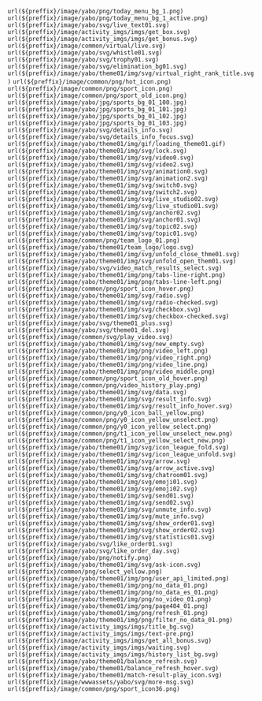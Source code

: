  `url(${preffix}/image/yabo/png/today_menu_bg_1.png)`
 `url(${preffix}/image/yabo/png/today_menu_bg_1_active.png)`
 `url(${preffix}/image/yabo/svg/live_text01.svg)`
 `url(${preffix}/image/activity_imgs/imgs/get_box.svg)`
 `url(${preffix}/image/activity_imgs/imgs/get_bonus.svg)`
 `url(${preffix}/image/common/virtual/live.svg)`
 `url(${preffix}/image/yabo/svg/whistle01.svg)`
 `url(${preffix}/image/yabo/svg/trophy01.svg)`
 `url(${preffix}/image/yabo/svg/elimination_bg01.svg)`
 `url(${preffix}/image/yabo/theme01/img/svg/virtual_right_rank_title.svg)`
 `url(${preffix}/image/common/png/hot_icon.png)`
 `url(${preffix}/image/common/png/sport_icon.png)`
 `url(${preffix}/image/common/png/sport_old_icon.png)`
 `url(${preffix}/image/yabo/jpg/sports_bg_01_100.jpg)`
 `url(${preffix}/image/yabo/jpg/sports_bg_01_101.jpg)`
 `url(${preffix}/image/yabo/jpg/sports_bg_01_102.jpg)`
 `url(${preffix}/image/yabo/jpg/sports_bg_01_103.jpg)`
 `url(${preffix}/image/yabo/svg/details_info.svg)`
 `url(${preffix}/image/yabo/svg/details_info_focus.svg)`
 `url(${preffix}/image/yabo/theme01/img/gif/loading_theme01.gif)`
 `url(${preffix}/image/yabo/theme01/img/svg/lock.svg)`
 `url(${preffix}/image/yabo/theme01/img/svg/video0.svg)`
 `url(${preffix}/image/yabo/theme01/img/svg/video2.svg)`
 `url(${preffix}/image/yabo/theme01/img/svg/animation0.svg)`
 `url(${preffix}/image/yabo/theme01/img/svg/animation2.svg)`
 `url(${preffix}/image/yabo/theme01/img/svg/switch0.svg)`
 `url(${preffix}/image/yabo/theme01/img/svg/switch2.svg)`
 `url(${preffix}/image/yabo/theme01/img/svg/live_studio02.svg)`
 `url(${preffix}/image/yabo/theme01/img/svg/live_studio01.svg)`
 `url(${preffix}/image/yabo/theme01/img/svg/anchor02.svg)`
 `url(${preffix}/image/yabo/theme01/img/svg/anchor01.svg)`
 `url(${preffix}/image/yabo/theme01/img/svg/topic02.svg)`
 `url(${preffix}/image/yabo/theme01/img/svg/topic01.svg)`
 `url(${preffix}/image/common/png/team_logo_01.png)`
 `url(${preffix}/image/yabo/theme01/team_logo/logo.svg)`
 `url(${preffix}/image/yabo/theme01/img/svg/unfold_close_thme01.svg)`
 `url(${preffix}/image/yabo/theme01/img/svg/unfold_open_them01.svg)`
 `url(${preffix}/image/yabo/svg/video_match_results_select.svg)`
 `url(${preffix}/image/yabo/theme01/img/png/tabs-line-right.png)`
 `url(${preffix}/image/yabo/theme01/img/png/tabs-line-left.png)`
 `url(${preffix}/image/common/png/sport_icon_hover.png)`
 `url(${preffix}/image/yabo/theme01/img/svg/radio.svg)`
 `url(${preffix}/image/yabo/theme01/img/svg/radio-checked.svg)`
 `url(${preffix}/image/yabo/theme01/img/svg/checkbox.svg)`
 `url(${preffix}/image/yabo/theme01/img/svg/checkbox-checked.svg)`
 `url(${preffix}/image/yabo/svg/theme01_plus.svg)`
 `url(${preffix}/image/yabo/svg/theme01_del.svg)`
 `url(${preffix}/image/common/svg/play_video.svg)`
 `url(${preffix}/image/yabo/theme01/img/svg/new_empty.svg)`
 `url(${preffix}/image/yabo/theme01/img/png/video_left.png)`
 `url(${preffix}/image/yabo/theme01/img/png/video_right.png)`
 `url(${preffix}/image/yabo/theme01/img/png/video_line.png)`
 `url(${preffix}/image/yabo/theme01/img/png/video_middle.png)`
 `url(${preffix}/image/common/png/sport_icon_old_hover.png)`
 `url(${preffix}/image/common/png/video_history_play.png)`
 `url(${preffix}/image/yabo/theme01/img/svg/data.svg)`
 `url(${preffix}/image/yabo/theme01/img/svg/result_info.svg)`
 `url(${preffix}/image/yabo/theme01/img/svg/result_info_hover.svg)`
 `url(${preffix}/image/common/png/y0_icon_ball_yellow.png)`
 `url(${preffix}/image/common/png/y0_icon_yellow_unselect.png)`
 `url(${preffix}/image/common/png/y0_icon_yellow_select.png)`
 `url(${preffix}/image/common/png/t1_icon_yellow_unselect_new.png)`
 `url(${preffix}/image/common/png/t1_icon_yellow_select_new.png)`
 `url(${preffix}/image/yabo/theme01/img/svg/icon_league_fold.svg)`
 `url(${preffix}/image/yabo/theme01/img/svg/icon_league_unfold.svg)`
 `url(${preffix}/image/yabo/theme01/img/svg/arrow.svg)`
 `url(${preffix}/image/yabo/theme01/img/svg/arrow_active.svg)`
 `url(${preffix}/image/yabo/theme01/img/svg/chatroom01.svg)`
 `url(${preffix}/image/yabo/theme01/img/svg/emoji01.svg)`
 `url(${preffix}/image/yabo/theme01/img/svg/emoji02.svg)`
 `url(${preffix}/image/yabo/theme01/img/svg/send01.svg)`
 `url(${preffix}/image/yabo/theme01/img/svg/send02.svg)`
 `url(${preffix}/image/yabo/theme01/img/svg/unmute_info.svg)`
 `url(${preffix}/image/yabo/theme01/img/svg/mute_info.svg)`
 `url(${preffix}/image/yabo/theme01/img/svg/show_order01.svg)`
 `url(${preffix}/image/yabo/theme01/img/svg/show_order02.svg)`
 `url(${preffix}/image/yabo/theme01/img/svg/statistics01.svg)`
 `url(${preffix}/image/yabo/svg/like_order01.svg)`
 `url(${preffix}/image/yabo/svg/like_order_day.svg)`
 `url(${preffix}/image/yabo/png/notify.png)`
 `url(${preffix}/image/yabo/theme01/img/svg/ask-icon.svg)`
 `url(${preffix}/common/png/select_yellow.png)`
 `url(${preffix}/image/yabo/theme01/img/png/user_api_limited.png)`
 `url(${preffix}/image/yabo/theme01/img/png/no_data_01.png)`
 `url(${preffix}/image/yabo/theme01/img/png/no_data_es_01.png)`
 `url(${preffix}/image/yabo/theme01/img/png/no_video_01.png)`
 `url(${preffix}/image/yabo/theme01/img/png/page404_01.png)`
 `url(${preffix}/image/yabo/theme01/img/png/refresh_01.png)`
 `url(${preffix}/image/yabo/theme01/img/png/filter_no_data_01.png)`
 `url(${preffix}/image/activity_imgs/imgs/title_bg.svg)`
 `url(${preffix}/image/activity_imgs/imgs/text-pre.png)`
 `url(${preffix}/image/activity_imgs/imgs/get_all_bonus.svg)`
 `url(${preffix}/image/activity_imgs/imgs/waiting.svg)`
 `url(${preffix}/image/activity_imgs/imgs/history_list_bg.svg)`
 `url(${preffix}/image/yabo/theme01/balance_refresh.svg)`
 `url(${preffix}/image/yabo/theme01/balance_refresh_hover.svg)`
 `url(${preffix}/image/yabo/theme01/match-result-play_icon.svg)`
 `url(${preffix}/image/wwwassets/yabo/svg/more-msg.svg)`
 `url(${preffix}/image/common/png/sport_icon36.png)`
